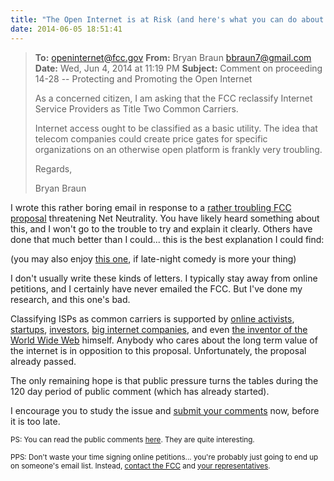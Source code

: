 ```yaml
---
title: "The Open Internet is at Risk (and here's what you can do about it)"
date: 2014-06-05 18:51:41
---
```


> **To:** openinternet@fcc.gov
> **From:** Bryan Braun <bbraun7@gmail.com>
> **Date:** Wed, Jun 4, 2014 at 11:19 PM
> **Subject:** Comment on proceeding 14-28 -- Protecting and Promoting the Open Internet
>
> As a concerned citizen, I am asking that the FCC reclassify Internet Service Providers as Title Two Common Carriers.
>
> Internet access ought to be classified as a basic utility. The idea that telecom companies could create price gates for specific organizations on an otherwise open platform is frankly very troubling.
>
> Regards,
>
> Bryan Braun

I wrote this rather boring email in response to a [rather troubling FCC proposal][1] threatening Net Neutrality. You have likely heard something about this, and I won't go to the trouble to try and explain it clearly. Others have done that much better than I could... this is the best explanation I could find:

(you may also enjoy [this one][2], if late-night comedy is more your thing)

I don't usually write these kinds of letters. I typically stay away from online petitions, and I certainly have never emailed the FCC. But I've done my research, and this one's bad.

Classifying ISPs as common carriers is supported by [online activists][3], [startups][4], [investors][5], [big internet companies][6], and even [the inventor of the World Wide Web][7] himself. Anybody who cares about the long term value of the internet is in opposition to this proposal. Unfortunately, the proposal already passed. 

The only remaining hope is that public pressure turns the tables during the 120 day period of public comment (which has already started).

I encourage you to study the issue and [submit your comments][8] now, before it is too late.

<small>PS: You can read the public comments <a href="http://apps.fcc.gov/ecfs/comment_search/execute?proceeding=14-28">here</a>. They are quite interesting.</small>

<small>PPS: Don't waste your time signing online petitions... you're probably just going to end up on someone's email list. Instead, <a href="http://www.fcc.gov/comments">contact the FCC</a> and <a href="http://act.freepress.net/call/internet_congress_nn/">your representatives</a>.</small>

 [1]: http://www.fcc.gov/document/protecting-and-promoting-open-internet-nprm
 [2]: https://www.youtube.com/watch?v=fpbOEoRrHyU
 [3]: https://www.eff.org/issues/net-neutrality
 [4]: https://web.archive.org/web/20140703114553/http://www.startupsfornetneutrality.org/
 [5]: http://thenextweb.com/insider/2014/05/08/50-prominent-vcs-sign-letter-fcc-support-net-neutrality/
 [6]: http://www.huffingtonpost.com/2014/05/07/net-neutrality-fcc-facebook-google_n_5283931.html
 [7]: http://dig.csail.mit.edu/breadcrumbs/node/144
 [8]: http://www.fcc.gov/comments
